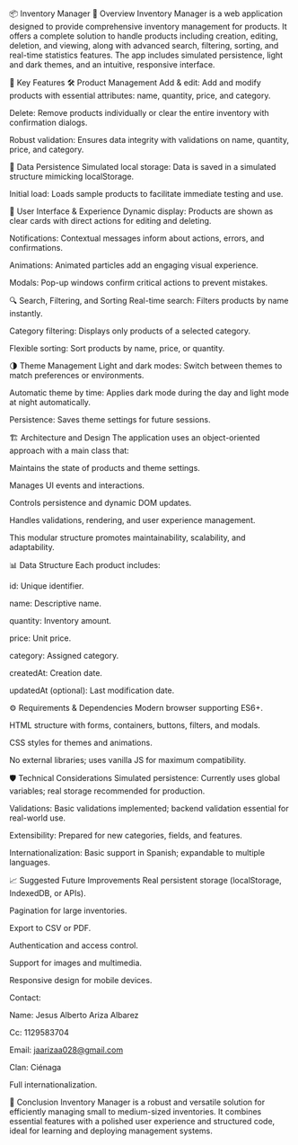 📦 Inventory Manager
📝 Overview
Inventory Manager is a web application designed to provide comprehensive inventory management for products. It offers a complete solution to handle products including creation, editing, deletion, and viewing, along with advanced search, filtering, sorting, and real-time statistics features. The app includes simulated persistence, light and dark themes, and an intuitive, responsive interface.

🚀 Key Features
🛠️ Product Management
Add & edit: Add and modify products with essential attributes: name, quantity, price, and category.

Delete: Remove products individually or clear the entire inventory with confirmation dialogs.

Robust validation: Ensures data integrity with validations on name, quantity, price, and category.

💾 Data Persistence
Simulated local storage: Data is saved in a simulated structure mimicking localStorage.

Initial load: Loads sample products to facilitate immediate testing and use.

🎨 User Interface & Experience
Dynamic display: Products are shown as clear cards with direct actions for editing and deleting.

Notifications: Contextual messages inform about actions, errors, and confirmations.

Animations: Animated particles add an engaging visual experience.

Modals: Pop-up windows confirm critical actions to prevent mistakes.

🔍 Search, Filtering, and Sorting
Real-time search: Filters products by name instantly.

Category filtering: Displays only products of a selected category.

Flexible sorting: Sort products by name, price, or quantity.

🌗 Theme Management
Light and dark modes: Switch between themes to match preferences or environments.

Automatic theme by time: Applies dark mode during the day and light mode at night automatically.

Persistence: Saves theme settings for future sessions.

🏗️ Architecture and Design
The application uses an object-oriented approach with a main class that:

Maintains the state of products and theme settings.

Manages UI events and interactions.

Controls persistence and dynamic DOM updates.

Handles validations, rendering, and user experience management.

This modular structure promotes maintainability, scalability, and adaptability.

📊 Data Structure
Each product includes:

id: Unique identifier.

name: Descriptive name.

quantity: Inventory amount.

price: Unit price.

category: Assigned category.

createdAt: Creation date.

updatedAt (optional): Last modification date.

⚙️ Requirements & Dependencies
Modern browser supporting ES6+.

HTML structure with forms, containers, buttons, filters, and modals.

CSS styles for themes and animations.

No external libraries; uses vanilla JS for maximum compatibility.

🛡️ Technical Considerations
Simulated persistence: Currently uses global variables; real storage recommended for production.

Validations: Basic validations implemented; backend validation essential for real-world use.

Extensibility: Prepared for new categories, fields, and features.

Internationalization: Basic support in Spanish; expandable to multiple languages.

📈 Suggested Future Improvements
Real persistent storage (localStorage, IndexedDB, or APIs).

Pagination for large inventories.

Export to CSV or PDF.

Authentication and access control.

Support for images and multimedia.

Responsive design for mobile devices.


Contact:

Name: Jesus Alberto Ariza Albarez

Cc: 1129583704

Email: jaarizaa028@gmail.com

Clan: Ciénaga

Full internationalization.

🎯 Conclusion
Inventory Manager is a robust and versatile solution for efficiently managing small to medium-sized inventories. It combines essential features with a polished user experience and structured code, ideal for learning and deploying management systems.
